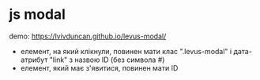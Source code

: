 # js modal

demo: https://lvivduncan.github.io/levus-modal/

- елемент, на який клікнули, повинен мати клас ".levus-modal" і дата-атрибут "link" з назвою ID (без символа #)
- елемент, який має з'явитися, повинен мати ID